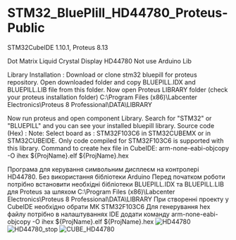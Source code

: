 # STM32_BluePIill_HD44780_Proteus-Public
STM32CubeIDE 1.10.1, Proteus 8.13

Dot Matrix Liquid Crystal Display HD44780
Not use Arduino Lib

Library Installation :
Download or clone stm32 bluepill for proteus repository.
Open downloaded folder and copy BLUEPILL.IDX and BLUEPILL.LIB file from this folder.
Now open Proteus LIBRARY folder (check your proteus installation folder)
C:\Program Files (x86)\Labcenter Electronics\Proteus 8 Professional\DATA\LIBRARY

Now run proteus and open component Library.
Search for "STM32" or "BLUEPILL" and you can see your installed bluepill library.
Source code (Hex) :
Note: Select board as : STM32F103C6 in STM32CUBEMX or in STM32CUBEIDE. Only code compiled for STM32F103C6 is supported with this library.
Command to create hex file in CubeIDE:
arm-none-eabi-objcopy -O ihex ${ProjName}.elf ${ProjName}.hex

Програма для керування символьним дисплеєм на контролері HD44780. Без використання бібліотеки Arduino
Перед початком роботи потрібно встановити необхідні бібліотеки BLUEPILL.IDX та BLUEPILL.LIB для Proteus за шляхом
C:\Program Files (x86)\Labcenter Electronics\Proteus 8 Professional\DATA\LIBRARY
При створенні проекту у CubeIDE необхідно обрати МК STM32F103C6
Для генерування hex файлу потрібно в налаштуваннях IDE додати команду
arm-none-eabi-objcopy -O ihex ${ProjName}.elf ${ProjName}.hex
![HD44780](https://user-images.githubusercontent.com/98404943/187026387-a32f42cf-998a-438b-82bf-ff89cbf00af1.png)
![HD44780_stop](https://user-images.githubusercontent.com/98404943/187026415-8828a87a-4baf-4152-9c4a-c7696b58c64a.png)
![CUBE_HD44780](https://user-images.githubusercontent.com/98404943/187026419-acdb8041-7846-447a-90ed-280204346edb.png)
